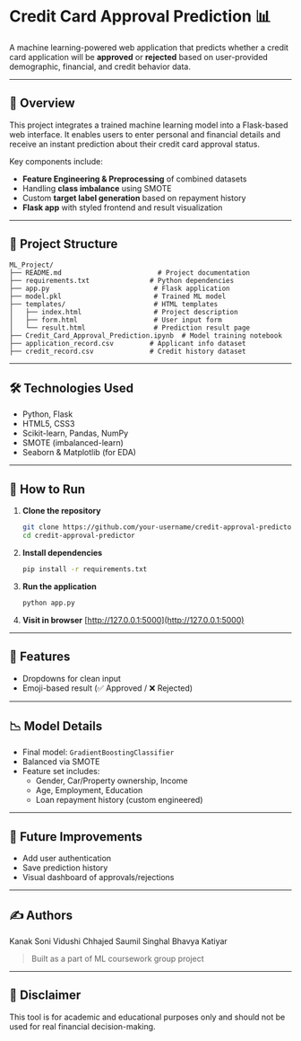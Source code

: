 # Credit Card Approval Prediction 📊

A machine learning-powered web application that predicts whether a credit card application will be **approved** or **rejected** based on user-provided demographic, financial, and credit behavior data.

---

## 🔎 Overview
This project integrates a trained machine learning model into a Flask-based web interface. It enables users to enter personal and financial details and receive an instant prediction about their credit card approval status.

Key components include:
- **Feature Engineering & Preprocessing** of combined datasets
- Handling **class imbalance** using SMOTE
- Custom **target label generation** based on repayment history
- **Flask app** with styled frontend and result visualization

---

## 📄 Project Structure
```
ML_Project/
├── README.md                        # Project documentation
├── requirements.txt               # Python dependencies
├── app.py                          # Flask application
├── model.pkl                       # Trained ML model
├── templates/                      # HTML templates
│   ├── index.html                  # Project description
│   ├── form.html                   # User input form
│   └── result.html                 # Prediction result page
├── Credit_Card_Approval_Prediction.ipynb  # Model training notebook
├── application_record.csv         # Applicant info dataset
├── credit_record.csv              # Credit history dataset
```

---

## 🛠️ Technologies Used
- Python, Flask
- HTML5, CSS3
- Scikit-learn, Pandas, NumPy
- SMOTE (imbalanced-learn)
- Seaborn & Matplotlib (for EDA)

---

## 🚀 How to Run
1. **Clone the repository**
   ```bash
   git clone https://github.com/your-username/credit-approval-predictor.git
   cd credit-approval-predictor
   ```

2. **Install dependencies**
   ```bash
   pip install -r requirements.txt
   ```

3. **Run the application**
   ```bash
   python app.py
   ```

4. **Visit in browser**
   [http://127.0.0.1:5000](http://127.0.0.1:5000)

---

## 🚀 Features
- Dropdowns for clean input
- Emoji-based result (✅ Approved / ❌ Rejected)

---

## 📉 Model Details
- Final model: `GradientBoostingClassifier`
- Balanced via SMOTE
- Feature set includes:
  - Gender, Car/Property ownership, Income
  - Age, Employment, Education
  - Loan repayment history (custom engineered)

---

## 📆 Future Improvements
- Add user authentication
- Save prediction history
- Visual dashboard of approvals/rejections

---

## ✍️ Authors
Kanak Soni
Vidushi Chhajed
Saumil Singhal
Bhavya Katiyar

> Built as a part of ML coursework group project

---

## 🚫 Disclaimer
This tool is for academic and educational purposes only and should not be used for real financial decision-making.
